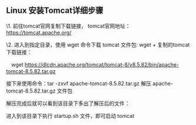 ## Linux 安装Tomcat详细步骤

\1. 前往tomcat官网复制下载链接， tomcat官网地址：https://tomcat.apache.org/

\2. 进入到指定目录，使用 wget 命令下载 tomcat 文件包: wget + 复制的tomcat下载链接：

　wget https://dlcdn.apache.org/tomcat/tomcat-8/v8.5.82/bin/apache-tomcat-8.5.82.tar.gz

接下来使用命令：tar -zxvf apache-tomcat-8.5.82.tar.gz 解压 apache-tomcat-8.5.82.tar.gz 文件包

解压完成后就可以看到该目录下多出了解压后的文件：

进入到该目录下执行 startup.sh 文件，即可启动 tomcat